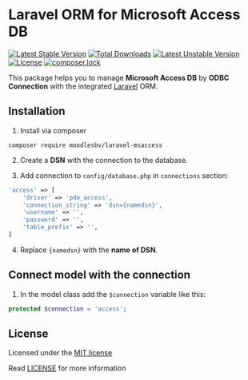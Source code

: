 # Laravel ORM for Microsoft Access DB
[![Latest Stable Version](https://poser.pugx.org/moodlesbv/laravel-msaccess/v/stable)](https://packagist.org/packages/moodlesbv/laravel-msaccess)
[![Total Downloads](https://poser.pugx.org/moodlesbv/laravel-msaccess/downloads)](https://packagist.org/packages/moodlesbv/laravel-msaccess)
[![Latest Unstable Version](https://poser.pugx.org/moodlesbv/laravel-msaccess/v/unstable)](https://packagist.org/packages/moodlesbv/laravel-msaccess)
[![License](https://poser.pugx.org/moodlesbv/laravel-msaccess/license)](https://packagist.org/packages/moodlesbv/laravel-msaccess)
[![composer.lock](https://poser.pugx.org/moodlesbv/laravel-msaccess/composerlock)](https://packagist.org/packages/moodlesbv/laravel-msaccess)

This package helps you to manage **Microsoft Access DB** by **ODBC Connection**
with the integrated [Laravel](https://github.com/laravel/laravel) ORM.

## Installation
1) Install via composer
```
composer require moodlesbv/laravel-msaccess
```

2) Create a **DSN** with the connection to the database.

3) Add connection to `config/database.php` in `connections` section:
```php 
'access' => [
    'driver' => 'pdo_access',
    'connection_string' => 'dsn={namedsn}',
    'username' => '',
    'password' => '',
    'table_prefix' => '',
]
```

4) Replace `{namedsn}` with the **name of DSN**.

## Connect model with the connection
1) In the model class add the `$connection` variable like this:
```php 
protected $connection = 'access';
```

## License
Licensed under the [MIT license](http://opensource.org/licenses/MIT)

Read [LICENSE](LICENSE) for more information